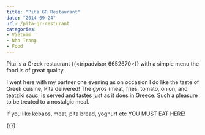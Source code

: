 ```yaml
---
title: "Pita GR Restaurant"
date: "2014-09-24"
url: /pita-gr-resturant
categories:
- Vietnam
- Nha Trang
- Food
---
```


Pita is a Greek restaurant {{<tripadvisor 6652670>}} with a simple menu the food is of great quality.

I went here with my partner one evening as on occasion I do like the taste of Greek cuisine, Pita delivered! The gyros (meat, fries, tomato, onion, and teatziki sauc, is served and tastes just as it does in Greece. Such a pleasure to be treated to a nostalgic meal.

If you like kebabs, meat, pita bread, yoghurt etc YOU MUST EAT HERE!

{{<place ChIJqYSow2RncDERfB3QC0CD_Ok>}}